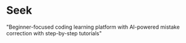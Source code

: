 # Seek
"Beginner-focused coding learning platform with AI-powered mistake correction with step-by-step tutorials"
